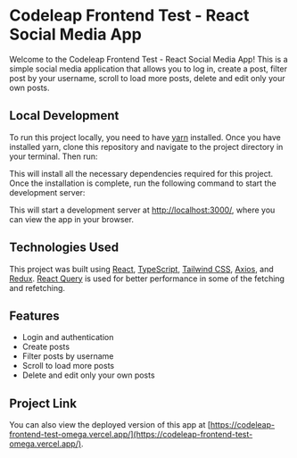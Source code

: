 # Codeleap Frontend Test - React Social Media App

Welcome to the Codeleap Frontend Test - React Social Media App! This is a simple social media application that allows you to log in, create a post, filter post by your username, scroll to load more posts, delete and edit only your own posts.

## Local Development

To run this project locally, you need to have [yarn](https://yarnpkg.com/) installed. Once you have installed yarn, clone this repository and navigate to the project directory in your terminal. Then run:


This will install all the necessary dependencies required for this project. Once the installation is complete, run the following command to start the development server:


This will start a development server at [http://localhost:3000/](http://localhost:3000/), where you can view the app in your browser.

## Technologies Used

This project was built using [React](https://reactjs.org/), [TypeScript](https://www.typescriptlang.org/), [Tailwind CSS](https://tailwindcss.com/), [Axios](https://github.com/axios/axios), and [Redux](https://redux.js.org/). [React Query](https://react-query.tanstack.com/) is used for better performance in some of the fetching and refetching.

## Features

- Login and authentication
- Create posts
- Filter posts by username
- Scroll to load more posts
- Delete and edit only your own posts

## Project Link

You can also view the deployed version of this app at [https://codeleap-frontend-test-omega.vercel.app/](https://codeleap-frontend-test-omega.vercel.app/).

